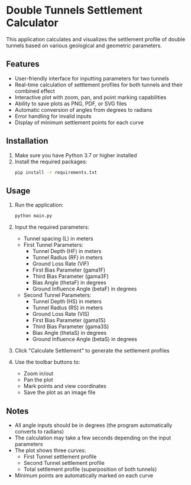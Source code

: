 # Double Tunnels Settlement Calculator

This application calculates and visualizes the settlement profile of double tunnels based on various geological and geometric parameters.

## Features

- User-friendly interface for inputting parameters for two tunnels
- Real-time calculation of settlement profiles for both tunnels and their combined effect
- Interactive plot with zoom, pan, and point marking capabilities
- Ability to save plots as PNG, PDF, or SVG files
- Automatic conversion of angles from degrees to radians
- Error handling for invalid inputs
- Display of minimum settlement points for each curve

## Installation

1. Make sure you have Python 3.7 or higher installed
2. Install the required packages:
   ```bash
   pip install -r requirements.txt
   ```

## Usage

1. Run the application:
   ```bash
   python main.py
   ```

2. Input the required parameters:
   - Tunnel spacing (L) in meters
   - First Tunnel Parameters:
     * Tunnel Depth (HF) in meters
     * Tunnel Radius (RF) in meters
     * Ground Loss Rate (VlF)
     * First Bias Parameter (gama1F)
     * Third Bias Parameter (gama3F)
     * Bias Angle (thetaF) in degrees
     * Ground Influence Angle (betaF) in degrees
   - Second Tunnel Parameters:
     * Tunnel Depth (HS) in meters
     * Tunnel Radius (RS) in meters
     * Ground Loss Rate (VlS)
     * First Bias Parameter (gama1S)
     * Third Bias Parameter (gama3S)
     * Bias Angle (thetaS) in degrees
     * Ground Influence Angle (betaS) in degrees

3. Click "Calculate Settlement" to generate the settlement profiles

4. Use the toolbar buttons to:
   - Zoom in/out
   - Pan the plot
   - Mark points and view coordinates
   - Save the plot as an image file

## Notes

- All angle inputs should be in degrees (the program automatically converts to radians)
- The calculation may take a few seconds depending on the input parameters
- The plot shows three curves:
  * First Tunnel settlement profile
  * Second Tunnel settlement profile
  * Total settlement profile (superposition of both tunnels)
- Minimum points are automatically marked on each curve 